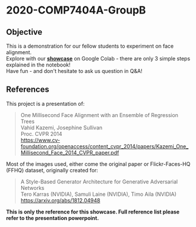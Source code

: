 # 2020-COMP7404A-GroupB

## Objective
This is a demonstration for our fellow students to experiment on face alignment.<br/>
Explore with our **[showcase](Face_Alignment.ipynb)** on Google Colab - there are only 3 simple steps explained in the notebook!<br/>
Have fun - and don't hesitate to ask us question in Q&A!

## References
This project is a presentation of:<br/> 
>One Millisecond Face Alignment with an Ensemble of Regression Trees<br/>
>Vahid Kazemi, Josephine Sullivan<br/>
>Proc. CVPR 2014<br/>
>https://www.cv-foundation.org/openaccess/content_cvpr_2014/papers/Kazemi_One_Millisecond_Face_2014_CVPR_paper.pdf

Most of the images used, either come the original paper or Flickr-Faces-HQ (FFHQ) dataset, originally created for:<br/>
>A Style-Based Generator Architecture for Generative Adversarial Networks<br/>
>Tero Karras (NVIDIA), Samuli Laine (NVIDIA), Timo Aila (NVIDIA)<br/>
>https://arxiv.org/abs/1812.04948<br/>

**This is only the reference for this showcase. Full reference list please refer to the presentation powerpoint.**
